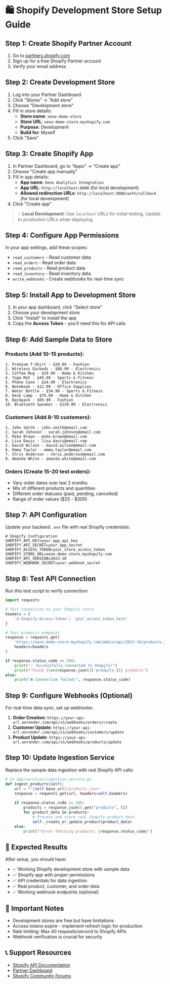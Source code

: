 # 🛍️ Shopify Development Store Setup Guide

## Step 1: Create Shopify Partner Account
1. Go to [partners.shopify.com](https://partners.shopify.com)
2. Sign up for a free Shopify Partner account
3. Verify your email address

## Step 2: Create Development Store
1. Log into your Partner Dashboard
2. Click "Stores" → "Add store"
3. Choose "Development store"
4. Fill in store details:
   - **Store name**: `xeno-demo-store`
   - **Store URL**: `xeno-demo-store.myshopify.com`
   - **Purpose**: Development
   - **Build for**: Myself
5. Click "Save"

## Step 3: Create Shopify App
1. In Partner Dashboard, go to "Apps" → "Create app"
2. Choose "Create app manually"
3. Fill in app details:
   - **App name**: `Xeno Analytics Integration`
   - **App URL**: `http://localhost:8000` (for local development)
   - **Allowed redirection URLs**: `http://localhost:3000/auth/callback` (for local development)
4. Click "Create app"

> 💡 **Local Development**: Use `localhost` URLs for initial testing. Update to production URLs when deploying.

## Step 4: Configure App Permissions
In your app settings, add these scopes:
- `read_customers` - Read customer data
- `read_orders` - Read order data  
- `read_products` - Read product data
- `read_inventory` - Read inventory data
- `write_webhooks` - Create webhooks for real-time sync

## Step 5: Install App to Development Store
1. In your app dashboard, click "Select store"
2. Choose your development store
3. Click "Install" to install the app
4. Copy the **Access Token** - you'll need this for API calls

## Step 6: Add Sample Data to Store
### Products (Add 10-15 products):
```
1. Premium T-Shirt - $29.99 - Fashion
2. Wireless Earbuds - $89.99 - Electronics  
3. Coffee Mug - $19.99 - Home & Kitchen
4. Yoga Mat - $49.99 - Sports & Fitness
5. Phone Case - $24.99 - Electronics
6. Notebook - $12.99 - Office Supplies
7. Water Bottle - $34.99 - Sports & Fitness
8. Desk Lamp - $79.99 - Home & Kitchen
9. Backpack - $69.99 - Fashion
10. Bluetooth Speaker - $129.99 - Electronics
```

### Customers (Add 8-10 customers):
```
1. John Smith - john.smith@email.com
2. Sarah Johnson - sarah.johnson@email.com  
3. Mike Brown - mike.brown@email.com
4. Lisa Davis - lisa.davis@email.com
5. David Wilson - david.wilson@email.com
6. Emma Taylor - emma.taylor@email.com
7. Chris Anderson - chris.anderson@email.com
8. Amanda White - amanda.white@email.com
```

### Orders (Create 15-20 test orders):
- Vary order dates over last 2 months
- Mix of different products and quantities
- Different order statuses (paid, pending, cancelled)
- Range of order values ($25 - $300)

## Step 7: API Configuration
Update your backend `.env` file with real Shopify credentials:

```env
# Shopify Configuration
SHOPIFY_API_KEY=your_app_api_key
SHOPIFY_API_SECRET=your_app_secret
SHOPIFY_ACCESS_TOKEN=your_store_access_token
SHOPIFY_STORE_URL=xeno-demo-store.myshopify.com
SHOPIFY_API_VERSION=2023-10
SHOPIFY_WEBHOOK_SECRET=your_webhook_secret
```

## Step 8: Test API Connection
Run this test script to verify connection:

```python
import requests

# Test connection to your Shopify store
headers = {
    'X-Shopify-Access-Token': 'your_access_token_here'
}

# Test products endpoint
response = requests.get(
    'https://xeno-demo-store.myshopify.com/admin/api/2023-10/products.json',
    headers=headers
)

if response.status_code == 200:
    print("✅ Successfully connected to Shopify!")
    print(f"Found {len(response.json()['products'])} products")
else:
    print("❌ Connection failed:", response.status_code)
```

## Step 9: Configure Webhooks (Optional)
For real-time data sync, set up webhooks:

1. **Order Creation**: `https://your-api-url.onrender.com/api/v1/webhooks/orders/create`
2. **Customer Update**: `https://your-api-url.onrender.com/api/v1/webhooks/customers/update`  
3. **Product Update**: `https://your-api-url.onrender.com/api/v1/webhooks/products/update`

## Step 10: Update Ingestion Service
Replace the sample data ingestion with real Shopify API calls:

```python
# In app/services/ingestion_service.py
def ingest_products(self):
    url = f"{self.base_url}/products.json"
    response = requests.get(url, headers=self.headers)
    
    if response.status_code == 200:
        products = response.json().get("products", [])
        for product_data in products:
            # Process and store real Shopify product data
            self._create_or_update_product(product_data)
    else:
        print(f"Error fetching products: {response.status_code}")
```

## 🎯 Expected Results
After setup, you should have:
- ✅ Working Shopify development store with sample data
- ✅ Shopify app with proper permissions
- ✅ API credentials for data ingestion
- ✅ Real product, customer, and order data
- ✅ Working webhook endpoints (optional)

## 🚨 Important Notes
- Development stores are free but have limitations
- Access tokens expire - implement refresh logic for production
- Rate limiting: Max 40 requests/second to Shopify APIs
- Webhook verification is crucial for security

## 📞 Support Resources  
- [Shopify API Documentation](https://shopify.dev/api)
- [Partner Dashboard](https://partners.shopify.com)
- [Shopify Community Forums](https://community.shopify.com)
